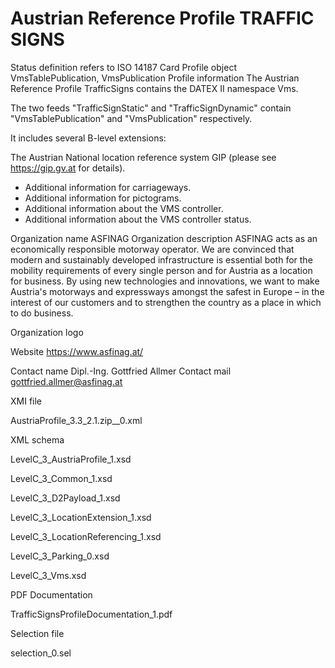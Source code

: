# Austrian Reference Profile TRAFFIC SIGNS

Status definition refers to ISO 14187
Card
Profile object
VmsTablePublication, VmsPublication
Profile information
The Austrian Reference Profile TrafficSigns contains the DATEX II namespace Vms.

The two feeds "TrafficSignStatic" and "TrafficSignDynamic" contain "VmsTablePublication" and "VmsPublication" respectively.

It includes several B-level extensions:

The Austrian National location reference system GIP (please see https://gip.gv.at for details).
- Additional information for carriageways.
- Additional information for pictograms.
- Additional information about the VMS controller.
- Additional information about the VMS controller status.

Organization name
ASFINAG
Organization description
ASFINAG acts as an economically responsible motorway operator. We are convinced that modern and sustainably developed infrastructure is essential both for the mobility requirements of every single person and for Austria as a location for business. By using new technologies and innovations, we want to make Austria's motorways and expressways amongst the safest in Europe – in the interest of our customers and to strengthen the country as a place in which to do business.

Organization logo

Website
https://www.asfinag.at/

Contact name
Dipl.-Ing. Gottfried Allmer
Contact mail
gottfried.allmer@asfinag.at

XMI file

AustriaProfile_3.3_2.1.zip__0.xml

XML schema

LevelC_3_AustriaProfile_1.xsd

LevelC_3_Common_1.xsd

LevelC_3_D2Payload_1.xsd

LevelC_3_LocationExtension_1.xsd

LevelC_3_LocationReferencing_1.xsd

LevelC_3_Parking_0.xsd

LevelC_3_Vms.xsd

PDF Documentation

TrafficSignsProfileDocumentation_1.pdf

Selection file

selection_0.sel
